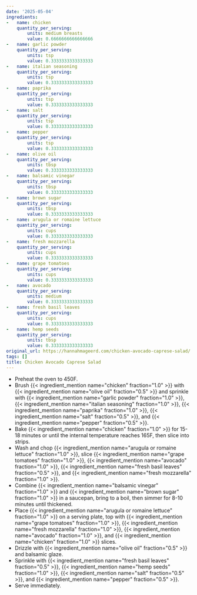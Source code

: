 ```yaml
---
date: '2025-05-04'
ingredients:
-   name: chicken
    quantity_per_serving:
        units: medium breasts
        value: 0.6666666666666666
-   name: garlic powder
    quantity_per_serving:
        units: tsp
        value: 0.3333333333333333
-   name: italian seasoning
    quantity_per_serving:
        units: tsp
        value: 0.3333333333333333
-   name: paprika
    quantity_per_serving:
        units: tsp
        value: 0.3333333333333333
-   name: salt
    quantity_per_serving:
        units: tsp
        value: 0.3333333333333333
-   name: pepper
    quantity_per_serving:
        units: tsp
        value: 0.3333333333333333
-   name: olive oil
    quantity_per_serving:
        units: tbsp
        value: 0.3333333333333333
-   name: balsamic vinegar
    quantity_per_serving:
        units: tbsp
        value: 0.3333333333333333
-   name: brown sugar
    quantity_per_serving:
        units: tbsp
        value: 0.3333333333333333
-   name: arugula or romaine lettuce
    quantity_per_serving:
        units: cups
        value: 0.3333333333333333
-   name: fresh mozzarella
    quantity_per_serving:
        units: cups
        value: 0.3333333333333333
-   name: grape tomatoes
    quantity_per_serving:
        units: cups
        value: 0.3333333333333333
-   name: avocado
    quantity_per_serving:
        units: medium
        value: 0.3333333333333333
-   name: fresh basil leaves
    quantity_per_serving:
        units: cups
        value: 0.3333333333333333
-   name: hemp seeds
    quantity_per_serving:
        units: tbsp
        value: 0.3333333333333333
original_url: https://hannahmageerd.com/chicken-avocado-caprese-salad/
tags: []
title: Chicken Avocado Caprese Salad
---
```


- Preheat the oven to 450F.
- Brush {{< ingredient_mention name="chicken" fraction="1.0" >}} with {{< ingredient_mention name="olive oil" fraction="0.5" >}} and sprinkle with {{< ingredient_mention name="garlic powder" fraction="1.0" >}}, {{< ingredient_mention name="italian seasoning" fraction="1.0" >}}, {{< ingredient_mention name="paprika" fraction="1.0" >}}, {{< ingredient_mention name="salt" fraction="0.5" >}}, and {{< ingredient_mention name="pepper" fraction="0.5" >}}.
- Bake {{< ingredient_mention name="chicken" fraction="1.0" >}} for 15-18 minutes or until the internal temperature reaches 165F, then slice into strips.
- Wash and chop {{< ingredient_mention name="arugula or romaine lettuce" fraction="1.0" >}}, slice {{< ingredient_mention name="grape tomatoes" fraction="1.0" >}}, {{< ingredient_mention name="avocado" fraction="1.0" >}}, {{< ingredient_mention name="fresh basil leaves" fraction="0.5" >}}, and {{< ingredient_mention name="fresh mozzarella" fraction="1.0" >}}.
- Combine {{< ingredient_mention name="balsamic vinegar" fraction="1.0" >}} and {{< ingredient_mention name="brown sugar" fraction="1.0" >}} in a saucepan, bring to a boil, then simmer for 8-10 minutes until thickened.
- Place {{< ingredient_mention name="arugula or romaine lettuce" fraction="1.0" >}} on a serving plate, top with {{< ingredient_mention name="grape tomatoes" fraction="1.0" >}}, {{< ingredient_mention name="fresh mozzarella" fraction="1.0" >}}, {{< ingredient_mention name="avocado" fraction="1.0" >}}, and {{< ingredient_mention name="chicken" fraction="1.0" >}} slices.
- Drizzle with {{< ingredient_mention name="olive oil" fraction="0.5" >}} and balsamic glaze.
- Sprinkle with {{< ingredient_mention name="fresh basil leaves" fraction="0.5" >}}, {{< ingredient_mention name="hemp seeds" fraction="1.0" >}}, {{< ingredient_mention name="salt" fraction="0.5" >}}, and {{< ingredient_mention name="pepper" fraction="0.5" >}}.
- Serve immediately.